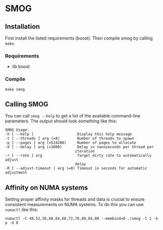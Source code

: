# SMOG

## Installation

First install the listed requirements (boost).
Then compile smog by calling `make`.

### Requirements
- lib boost

### Compile

    make smog

## Calling SMOG

You can call `smog --help` to get a list of the available command-line parameters.
The output should look something like this:

    SMOG Usage:
    -h [ --help ]                    Display this help message
    -t [ --threads ] arg (=8)        Number of threads to spawn
    -p [ --pages ] arg (=524288)     Number of pages to allocate
    -d [ --delay ] arg (=1000)       Delay in nanoseconds per thread per 
                                    iteration
    -r [ --rate ] arg                Target dirty rate to automatically adjust 
                                    delay
    -R [ --adjust-timeout ] arg (=0) Timeout in seconds for automatic adjustment

## Affinity on NUMA systems

Setting proper affinity masks for threads and data is crucial to ensure consistent measurements on NUMA systems.
To do this you can use `numactl` like this:

    numactl -C 48,52,56,60,64,68,72,76,80,84,88 --membind=8 ./smog -t 1 -k p -d 0
